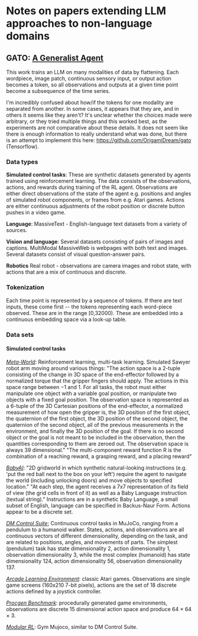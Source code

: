 # Notes on papers extending LLM approaches to non-language domains

## GATO: [A Generalist Agent](https://arxiv.org/pdf/2205.06175v3.pdf)

This work trains an LLM on many modalities of data by flattening. Each wordpiece, image patch, continuous sensory input, or output action becomes a token, so all observations and outputs at a given time point become a subsequence of the time series. 

I'm incredibly confused about how/if the tokens for one modality are separated from another. In some cases, it appears that they are, and in others it seems like they aren't? It's unclear whether the choices made were arbitrary, or they tried multiple things and this worked best, as the experiments are  not comparative about these details. It does not seem like there is enough information to really understand what was done, but there is an attempt to implement this here: https://github.com/OrigamiDream/gato (Tensorflow). 

### Data types

**Simulated control tasks**: These are synthetic datasets generated by agents trained using reinforcement learning. The data consists of the observations, actions, and rewards during training of the RL agent. Observations are either direct observations of the state of the agent e.g. positions and angles of simulated robot components, or frames from e.g. Atari games. Actions are either continuous adjustments of the robot position or discrete button pushes in a video game. 

**Language**: MassiveText - English-language text datasets from a variety of sources. 

**Vision and language**: Several datasets consisting of pairs of images and captions. MultiModal MassiveWeb is webpages with both text and images. Several datasets consist of visual question-answer pairs. 

**Robotics** Real robot - observations are camera images and robot state, with actions that are a mix of continuous and discrete. 

### Tokenization

Each time point is represented by a sequence of tokens. If there are text inputs, these come first -- the tokens representing each word-piece observed. These are in the range \[0,32000). These are embedded into a continuous embedding space via a look-up table. 




### Data sets

#### Simulated control tasks

*[Meta-World](https://meta-world.github.io/)*: Reinforcement learning, multi-task learning. Simulated Sawyer robot arm moving around various things:
"The action space is a 2-tuple consisting of the change in 3D space of the end-effector followed by a normalized torque that the gripper fingers should apply. The actions in this space range between −1 and 1. For all tasks, the robot must either manipulate one object with a variable goal position, or manipulate two objects with a fixed goal position. The observation space is represented as a 6-tuple of the 3D Cartesian positions of the end-effector, a normalized measurement of how open the gripper is, the 3D position of the first object, the quaternion of the first object, the 3D position of the second object, the quaternion of the second object, all of the previous measurements in the environment, and finally the 3D position of the goal. If there is no second object or the goal is not meant to be included in the observation, then the quantities corresponding to them are zeroed
out. The observation space is always 39 dimensional."
"The multi-component reward function R is the combination of a reaching reward, a grasping reward, and a placing reward"

*[BabyAI](https://arxiv.org/abs/1810.08272)*: 
"2D gridworld in which synthetic natural-looking instructions (e.g. 'put the red ball next to the box on your left') require the agent
to navigate the world (including unlocking doors) and move objects to specified location." 
"At each step, the agent receives a 7x7 representation of its field of view (the grid cells in front of it) as well as a Baby Language instruction (textual string)."
Instructions are in a synthetic Baby Language, a small subset of English, language can be specified in Backus-Naur Form. Actions appear to be a discrete set. 

*[DM Control Suite](https://arxiv.org/pdf/1801.00690v1.pdf)*; Continuous control tasks in MuJoCo, ranging from a pendulum to a humanoid walker. States, actions, and observations are all continuous vectors of different dimensionality, depending on the task, and are related to positions, angles, and movements of parts. The simplest (pendulum) task has state dimensionality 2, action dimensionality 1, observation dimensionality 3, while the most complex (humanoid) has state dimensionality 124, action dimensionality 56, observation dimensionality 137. 

*[Arcade Learning Environment](https://arxiv.org/abs/1207.4708)*: classic Atari games. Observations are single game screens (160x210 7-bit pixels), actions are the set of 18 discrete actions defined by a joystick controller.

*[Procgen Benchmark](https://arxiv.org/pdf/1912.01588.pdf)*: procedurally generated game environments, observations are  discrete 15
dimensional action space and produce 64 × 64 × 3. 

*[Modular RL](https://wenlong.page/modular-rl)*: Gym Mujoco, similar to DM Control Suite. 
